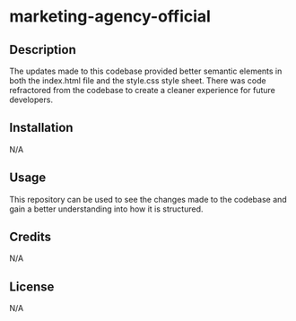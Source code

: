 # marketing-agency-official

## Description

The updates made to this codebase provided better semantic elements in both the index.html file and the style.css style sheet. There was code refractored from the codebase to create a cleaner experience for future developers.

## Installation

N/A

## Usage

This repository can be used to see the changes made to the codebase and gain a better understanding into how it is structured.

## Credits

N/A

## License

N/A
